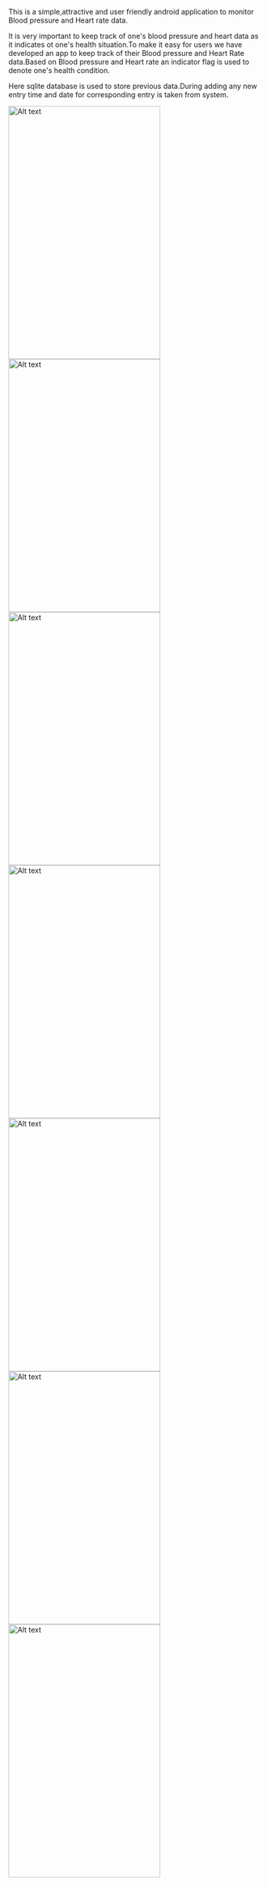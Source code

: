 This is a simple,attractive and user friendly android application to monitor Blood pressure and Heart rate data.

It is very important to keep track of one's blood pressure and heart data as it indicates ot one's health situation.To make it easy for users we have developed an app to keep track of their Blood pressure and Heart Rate data.Based on Blood pressure and Heart rate an indicator flag is used to denote one's health condition.

Here sqlite database is used to store previous data.During adding any new entry time and date for corresponding entry is taken from system.



  <img
  src="https://user-images.githubusercontent.com/107655760/180606993-c842963f-fe2f-4744-a02d-e05ceab39a38.png"
  alt="Alt text"
  title="Optional title"
  style="position:flex display: inline-block; margin: 0 auto; height:500px; width:300px"> <img
  src="https://user-images.githubusercontent.com/107655760/180607232-b4c6e0c5-f236-4f72-9c6d-5c5b6385802e.png"
  alt="Alt text"
  title="Optional title"
  style="position:flex display: inline-block; margin: 0 auto; height:500px; width:300px"> <img
  src="https://user-images.githubusercontent.com/107655760/180607491-0980af4e-1eb8-47c3-bcdd-74fdfb342b0a.png"
  alt="Alt text"
  title="Optional title"
  style="position:flex display: inline-block; margin: 0 auto; height:500px; width:300px"> <img
  src="https://user-images.githubusercontent.com/107655760/180607766-c007c45a-a046-4d6a-90d8-c2943b06a022.png"
  alt="Alt text"
  title="Optional title"
    style="position:flex display: inline-block; margin: 0 auto; height:500px; width:300px">
  <img
  src="https://user-images.githubusercontent.com/107655760/180607810-fb2e2333-4895-4c92-8a9c-389646ca12e5.png"
  alt="Alt text"
  title="Optional title"
  style="position:flex display: inline-block; margin: 0 auto; height:500px; width:300px"> <img
  src="https://user-images.githubusercontent.com/107655760/180608020-733d4b21-d7a0-432c-92ba-20a85e01dd4e.png"
  alt="Alt text"
  title="Optional title"
  style="position:flex display: inline-block; margin: 0 auto; height:500px; width:300px"><img
  src="https://user-images.githubusercontent.com/107655760/180608044-dea3cb4a-f526-4a99-8094-1ca6b89142be.png"
  alt="Alt text"
  title="Optional title"
  style="position:flex display: inline-block; margin: 0 auto; height:500px; width:300px">
  
  











